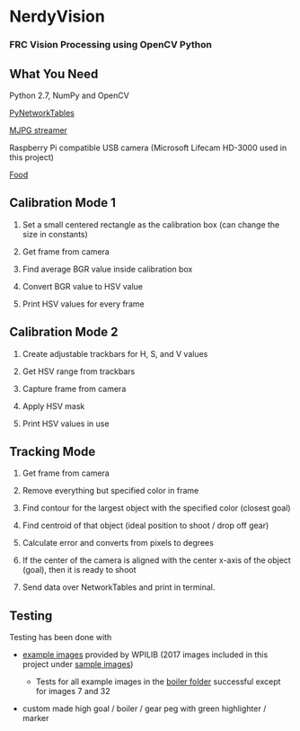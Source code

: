 # NerdyVision

### FRC Vision Processing using OpenCV Python

## What You Need 

Python 2.7, NumPy and OpenCV

[PyNetworkTables](https://github.com/robotpy/pynetworktables)

[MJPG streamer](https://sourceforge.net/projects/mjpg-streamer/)

Raspberry Pi compatible USB camera (Microsoft Lifecam HD-3000 used in this project)

[Food](https://www.google.com/#q=food)

## Calibration Mode 1

1. Set a small centered rectangle as the calibration box (can change the size in constants)

2. Get frame from camera

3. Find average BGR value inside calibration box

4. Convert BGR value to HSV value

5. Print HSV values for every frame

## Calibration Mode 2

1. Create adjustable trackbars for H, S, and V values

2. Get HSV range from trackbars

3. Capture frame from camera

4. Apply HSV mask 

5. Print HSV values in use

## Tracking Mode

1. Get frame from camera

2. Remove everything but specified color in frame

3. Find contour for the largest object with the specified color (closest goal)

4. Find centroid of that object (ideal position to shoot / drop off gear)

5. Calculate error and converts from pixels to degrees

6. If the center of the camera is aligned with the center x-axis of the object (goal), then it is ready to shoot

7. Send data over NetworkTables and print in terminal.

## Testing

Testing has been done with 

 - [example images](https://usfirst.collab.net/sf/frs/do/viewRelease/projects.wpilib/frs.sample_programs.2017_c_java_vision_sample?_message=1483834990405) provided by WPILIB (2017 images included in this project under [sample images](https://github.com/tedklin/NerdyVision/tree/master/sample_images))

    - Tests for all example images in the [boiler folder](https://github.com/tedklin/NerdyVision/tree/master/sample_images/LED_Boiler) successful except for images 7 and 32

 - custom made high goal / boiler / gear peg with green highlighter / marker
